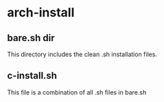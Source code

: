 # arch-install

## bare.sh dir
This directory includes the clean .sh installation files.

## c-install.sh
This file is a combination of all .sh files in bare.sh

